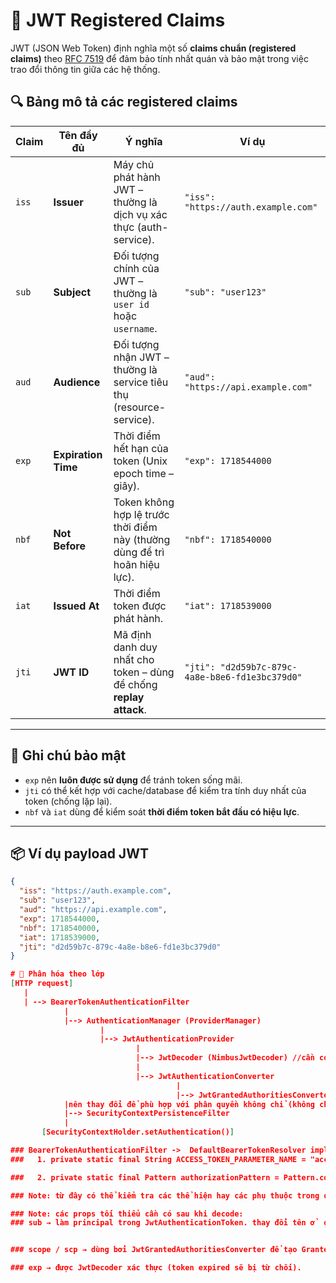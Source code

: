 # 📌 JWT Registered Claims

JWT (JSON Web Token) định nghĩa một số **claims chuẩn (registered claims)** theo [RFC 7519](https://datatracker.ietf.org/doc/html/rfc7519) để đảm bảo tính nhất quán và bảo mật trong việc trao đổi thông tin giữa các hệ thống.

## 🔍 Bảng mô tả các registered claims

| Claim | Tên đầy đủ        | Ý nghĩa                                                                 | Ví dụ |
|-------|--------------------|------------------------------------------------------------------------|-------|
| `iss` | **Issuer**         | Máy chủ phát hành JWT – thường là dịch vụ xác thực (auth-service).     | `"iss": "https://auth.example.com"` |
| `sub` | **Subject**        | Đối tượng chính của JWT – thường là `user id` hoặc `username`.         | `"sub": "user123"` |
| `aud` | **Audience**       | Đối tượng nhận JWT – thường là service tiêu thụ (resource-service).    | `"aud": "https://api.example.com"` |
| `exp` | **Expiration Time**| Thời điểm hết hạn của token (Unix epoch time – giây).                 | `"exp": 1718544000` |
| `nbf` | **Not Before**     | Token không hợp lệ trước thời điểm này (thường dùng để trì hoãn hiệu lực). | `"nbf": 1718540000` |
| `iat` | **Issued At**      | Thời điểm token được phát hành.                                       | `"iat": 1718539000` |
| `jti` | **JWT ID**         | Mã định danh duy nhất cho token – dùng để chống **replay attack**.     | `"jti": "d2d59b7c-879c-4a8e-b8e6-fd1e3bc379d0"` |

---

## 🔐 Ghi chú bảo mật

- `exp` nên **luôn được sử dụng** để tránh token sống mãi.
- `jti` có thể kết hợp với cache/database để kiểm tra tính duy nhất của token (chống lặp lại).
- `nbf` và `iat` dùng để kiểm soát **thời điểm token bắt đầu có hiệu lực**.

---

## 📦 Ví dụ payload JWT

```json
{
  "iss": "https://auth.example.com",
  "sub": "user123",
  "aud": "https://api.example.com",
  "exp": 1718544000,
  "nbf": 1718540000,
  "iat": 1718539000,
  "jti": "d2d59b7c-879c-4a8e-b8e6-fd1e3bc379d0"
}

# 📌 Phân hóa theo lớp
[HTTP request]
   |
   | --> BearerTokenAuthenticationFilter  
            |
            |--> AuthenticationManager (ProviderManager)
                    |
                    |--> JwtAuthenticationProvider
                            |
                            |--> JwtDecoder (NimbusJwtDecoder) //cần config
                            |
                            |--> JwtAuthenticationConverter
                                     |
                                     |--> JwtGrantedAuthoritiesConverter JwtGrantedAuthoritiesConverter 
            |nên thay đổi để phù hợp với phân quyền không chỉ (không chỉ read write)
            |--> SecurityContextPersistenceFilter
            |
       [SecurityContextHolder.setAuthentication()]

### BearerTokenAuthenticationFilter ->  DefaultBearerTokenResolver implements BearerTokenResolver (Cắt token từ header) với:
###   1. private static final String ACCESS_TOKEN_PARAMETER_NAME = "access_token";

###   2. private static final Pattern authorizationPattern = Pattern.compile("^Bearer (?<token>[a-zA-Z0-9-._~+/]+=*)$",

### Note: từ đây có thể kiểm tra các thể hiện hay các phụ thuộc trong đó

### Note: các props tối thiểu cần có sau khi decode:
### sub → làm principal trong JwtAuthenticationToken. thay đổi tên ở  org.springframework.security.oauth2.server.resource.authentication.JwtAuthenticationConverter


### scope / scp → dùng bởi JwtGrantedAuthoritiesConverter để tạo GrantedAuthority (vd: SCOPE_read). thay đổi tên ở org.springframework.security.oauth2.server.resource.authentication.JwtGrantedAuthoritiesConverter

### exp → được JwtDecoder xác thực (token expired sẽ bị từ chối). 